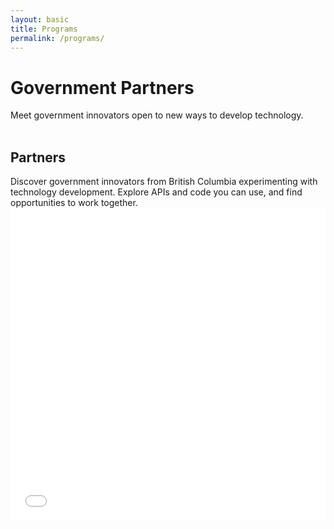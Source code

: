 ```yaml
---
layout: basic
title: Programs
permalink: /programs/
---
```


<div class="container-fluid">
  <div class="row">
    <div class="col-sm-12 devx-partner-header">
      <h1>Government Partners</h1>
      Meet government innovators open to new ways to develop technology.
    </div>
  </div>
  <div class="row">
    <div class="col-lg-12 devx-partner-title">
      <h2>Partners</h2>
    </div>
  </div>
  <div class="row">
    <div class="col-sm-12 devx-partner-desc">
      Discover government innovators from British Columbia experimenting with technology development. Explore APIs and
      code you can use, and find opportunities to work together.
    </div>
  </div>

  <div>
  <iframe src="{{ site.programsURL }}" width="100%" height="500" frameborder="0" scrolling="no" onload="javascript:resizeIframe(this)">
  </iframe>
  </div>

</div>
<style type="text/css" scoped>
  .devx-partner-title {
    padding-top: 17px;
  }

  .devx-partner-desc {
    padding-top: 20px;
    padding-bottom: 30px;
  }
</style>
